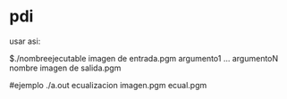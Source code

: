 # pdi
usar asi:

$./nombreejecutable imagen de entrada.pgm argumento1 ... argumentoN nombre imagen de salida.pgm

#ejemplo
./a.out ecualizacion imagen.pgm ecual.pgm
